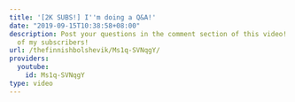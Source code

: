```yaml
---
title: '[2K SUBS!] I''m doing a Q&A!'
date: "2019-09-15T10:38:58+08:00"
description: Post your questions in the comment section of this video! Thanks to all
  of my subscribers!
url: /thefinnishbolshevik/Ms1q-SVNqgY/
providers:
  youtube:
    id: Ms1q-SVNqgY
type: video
---
```

